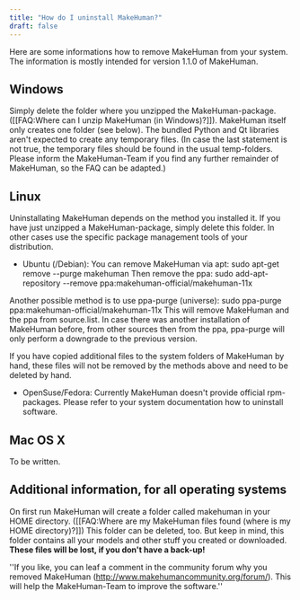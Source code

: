 ```yaml
---
title: "How do I uninstall MakeHuman?"
draft: false
---
```


Here are some informations how to remove MakeHuman from your system. The information is mostly intended for version 1.1.0 of MakeHuman.

## Windows
Simply delete the folder where you unzipped the MakeHuman-package. ([[FAQ:Where can I unzip MakeHuman (in Windows)?]]). MakeHuman itself only creates one folder (see below). The bundled Python and Qt libraries aren't expected to create any temporary files. (In case the last statement is not true, the temporary files should be found in the usual temp-folders. Please inform the MakeHuman-Team if you find any further remainder of MakeHuman, so the FAQ can be adapted.)

## Linux
Uninstallating MakeHuman depends on the method you installed it. If you have just unzipped a MakeHuman-package, simply delete this folder. In other cases use the specific package management tools of your distribution.


* Ubuntu (/Debian): You can remove MakeHuman via apt:
   sudo apt-get remove --purge makehuman
Then remove the ppa:
   sudo add-apt-repository --remove ppa:makehuman-official/makehuman-11x

Another possible method is to use ppa-purge (universe):
   sudo ppa-purge ppa:makehuman-official/makehuman-11x
This will remove MakeHuman and the ppa from source.list. In case there was another installation of MakeHuman before, from other sources then from the ppa, ppa-purge will only perform a downgrade to the previous version. 

If you have copied additional files to the system folders of MakeHuman by hand, these files will not be removed by the methods above and need to be deleted by hand.


* OpenSuse/Fedora:
Currently MakeHuman doesn't provide official rpm-packages. Please refer to your system documentation how to uninstall software.



## Mac OS X
To be written.

## Additional information, for all operating systems
On first run MakeHuman will create a folder called makehuman in your HOME directory. ([[FAQ:Where are my MakeHuman files found (where is my HOME directory)?]]) This folder can be deleted, too. But keep in mind, this folder contains all your models and other stuff you created or downloaded. **These files will be lost, if you don't have a back-up!**


''If you like, you can leaf a comment in the community forum why you removed MakeHuman (http://www.makehumancommunity.org/forum/). This will help the MakeHuman-Team to improve the software.''